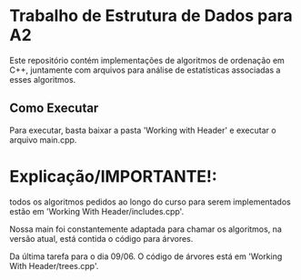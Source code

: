 # Trabalho de Estrutura de Dados para A2

Este repositório contém implementações de algoritmos de ordenação em C++, juntamente com arquivos para análise de estatísticas associadas a esses algoritmos.

## Como Executar

Para executar, basta baixar a pasta 'Working with Header' e executar o arquivo main.cpp.

# Explicação/IMPORTANTE!:

todos os algoritmos pedidos ao longo do curso para serem implementados estão em 'Working With Header/includes.cpp'.

Nossa main foi constantemente adaptada para chamar os algoritmos, na versão atual, está contida o código para árvores.

Da última tarefa para o dia 09/06. O código de árvores está em 'Working With Header/trees.cpp'.
